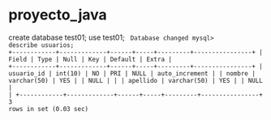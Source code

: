 # proyecto_java

create database test01;
use test01;
<code>
Database changed
mysql> describe usuarios;
+------------+-------------+------+-----+---------+----------------+
| Field      | Type        | Null | Key | Default | Extra          |
+------------+-------------+------+-----+---------+----------------+
| usuario_id | int(10)     | NO   | PRI | NULL    | auto_increment |
| nombre     | varchar(50) | YES  |     | NULL    |                |
| apellido   | varchar(50) | YES  |     | NULL    |                |
+------------+-------------+------+-----+---------+----------------+
3 rows in set (0.03 sec)

</code>
